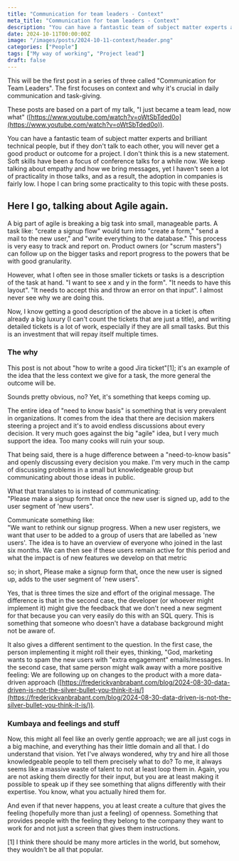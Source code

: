 ```yaml
---
title: "Communication for team leaders - Context"
meta_title: "Communication for team leaders - Context"
description: "You can have a fantastic team of subject matter experts and brilliant technical people, but if they don't talk to each other, you will never get a good product or outcome for a project."
date: 2024-10-11T00:00:00Z
image: "/images/posts/2024-10-11-context/header.png"
categories: ["People"]
tags: ["My way of working", "Project lead"]
draft: false
---
```


This will be the first post in a series of three called "Communication for Team Leaders". The first focuses on context and why it's crucial in daily communication and task-giving.

These posts are based on a part of my talk, "I just became a team lead, now what" ([https://www.youtube.com/watch?v=oWtSbTded0o](https://www.youtube.com/watch?v=oWtSbTded0o)).

You can have a fantastic team of subject matter experts and brilliant technical people, but if they don't talk to each other, you will never get a good product or outcome for a project. I don't think this is a new statement. Soft skills have been a focus of conference talks for a while now. We keep talking about empathy and how we bring messages, yet I haven't seen a lot of practicality in those talks, and as a result, the adoption in companies is fairly low. I hope I can bring some practicality to this topic with these posts.

## Here I go, talking about Agile again.

A big part of agile is breaking a big task into small, manageable parts. A task like: "create a signup flow" would turn into "create a form," "send a mail to the new user," and "write everything to the database." This process is very easy to track and report on. Product owners (or "scrum masters") can follow up on the bigger tasks and report progress to the powers that be with good granularity.

However, what I often see in those smaller tickets or tasks is a description of the task at hand. "I want to see x and y in the form". "It needs to have this layout". "It needs to accept this and throw an error on that input". I almost never see why we are doing this.

Now, I know getting a good description of the above in a ticket is often already a big luxury (I can't count the tickets that are just a title), and writing detailed tickets is a lot of work, especially if they are all small tasks. But this is an investment that will repay itself multiple times.

### The why

This post is not about "how to write a good Jira ticket"[1]; it's an example of the idea that the less context we give for a task, the more general the outcome will be.

Sounds pretty obvious, no? Yet, it's something that keeps coming up.

The entire idea of "need to know basis" is something that is very prevalent in organizations. It comes from the idea that there are decision makers steering a project and it's to avoid endless discussions about every decision. It very much goes against the big "agile" idea, but I very much support the idea. Too many cooks will ruin your soup.

That being said, there is a huge difference between a "need-to-know basis" and openly discussing every decision you make. I'm very much in the camp of discussing problems in a small but knowledgeable group but communicating about those ideas in public.

What that translates to is instead of communicating:  
"Please make a signup form that once the new user is signed up, add to the user segment of 'new users".

Communicate something like:  
"We want to rethink our signup progress. When a new user registers, we want that user to be added to a group of users that are labelled as 'new users'. The idea is to have an overview of everyone who joined in the last six months. We can then see if these users remain active for this period and what the impact is of new features we develop on that metric

so; in short, Please make a signup form that, once the new user is signed up, adds to the user segment of 'new users".

Yes, that is three times the size and effort of the original message. The difference is that in the second case, the developer (or whoever might implement it) might give the feedback that we don't need a new segment for that because you can very easily do this with an SQL query. This is something that someone who doesn't have a database background might not be aware of.

It also gives a different sentiment to the question. In the first case, the person implementing it might roll their eyes, thinking, "God, marketing wants to spam the new users with "extra engagement" emails/messages. In the second case, that same person might walk away with a more positive feeling: We are following up on changes to the product with a more data-driven approach ([https://frederickvanbrabant.com/blog/2024-08-30-data-driven-is-not-the-silver-bullet-you-think-it-is/](https://frederickvanbrabant.com/blog/2024-08-30-data-driven-is-not-the-silver-bullet-you-think-it-is/)).

### Kumbaya and feelings and stuff

Now, this might all feel like an overly gentle approach; we are all just cogs in a big machine, and everything has their little domain and all that. I do understand that vision. Yet I've always wondered, why try and hire all those knowledgeable people to tell them precisely what to do? To me, it always seems like a massive waste of talent to not at least loop them in. Again, you are not asking them directly for their input, but you are at least making it possible to speak up if they see something that aligns differently with their expertise. You know, what you actually hired them for.

And even if that never happens, you at least create a culture that gives the feeling (hopefully more than just a feeling) of openness. Something that provides people with the feeling they belong to the company they want to work for and not just a screen that gives them instructions.

[1] I think there should be many more articles in the world, but somehow, they wouldn't be all that popular.

